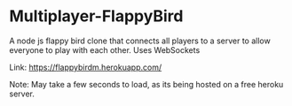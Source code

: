 # Multiplayer-FlappyBird
A node js flappy bird clone that connects all players to a server to allow everyone to play with each other. Uses WebSockets

Link: https://flappybirdm.herokuapp.com/

Note: May take a few seconds to load, as its being hosted on a free heroku server.

